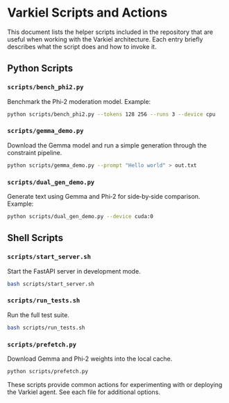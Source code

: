 # Varkiel Scripts and Actions

This document lists the helper scripts included in the repository that are useful when working with the Varkiel architecture. Each entry briefly describes what the script does and how to invoke it.

## Python Scripts

### `scripts/bench_phi2.py`
Benchmark the Phi‑2 moderation model. Example:

```bash
python scripts/bench_phi2.py --tokens 128 256 --runs 3 --device cpu
```

### `scripts/gemma_demo.py`
Download the Gemma model and run a simple generation through the constraint pipeline.

```bash
python scripts/gemma_demo.py --prompt "Hello world" > out.txt
```

### `scripts/dual_gen_demo.py`
Generate text using Gemma and Phi‑2 for side‑by‑side comparison. Example:

```bash
python scripts/dual_gen_demo.py --device cuda:0
```

## Shell Scripts

### `scripts/start_server.sh`
Start the FastAPI server in development mode.

```bash
bash scripts/start_server.sh
```

### `scripts/run_tests.sh`
Run the full test suite.

```bash
bash scripts/run_tests.sh
```

### `scripts/prefetch.py`
Download Gemma and Phi‑2 weights into the local cache.

```bash
python scripts/prefetch.py
```

These scripts provide common actions for experimenting with or deploying the Varkiel agent. See each file for additional options.
